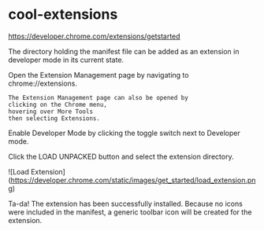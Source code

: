 # cool-extensions
https://developer.chrome.com/extensions/getstarted

The directory holding the manifest file
can be added as an extension in developer mode in its current state.



  Open the Extension Management page by
  navigating to
  chrome://extensions.


    The Extension Management page can also be opened by
    clicking on the Chrome menu,
    hovering over More Tools
    then selecting Extensions.




  Enable Developer Mode by clicking the toggle switch
  next to Developer mode.


  Click the LOAD UNPACKED button
  and select the extension directory.
  
![Load Extension]
(https://developer.chrome.com/static/images/get_started/load_extension.png)




Ta-da!
The extension has been successfully installed.
Because no icons were included in the manifest,
a generic toolbar icon will be created for the extension.
